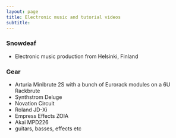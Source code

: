 ```yaml
---
layout: page
title: Electronic music and tutorial videos
subtitle:
---
```


### Snowdeaf
- Electronic music production from Helsinki, Finland


### Gear 

- Arturia Minibrute 2S with a bunch of Eurorack modules on a 6U Rackbrute
- Synthstrom Deluge
- Novation Circuit
- Roland JD-Xi
- Empress Effects ZOIA
- Akai MPD226
- guitars, basses, effects etc

